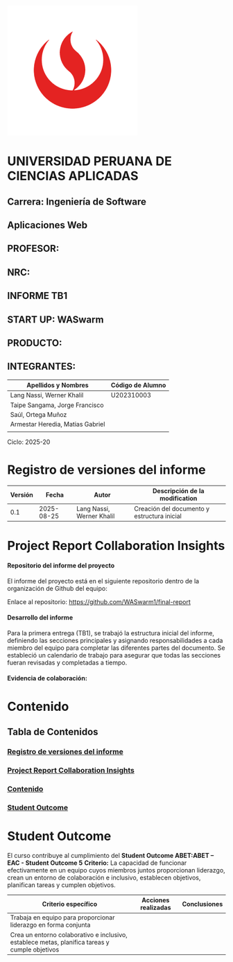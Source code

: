 ![UPC_LOGO.png](../../assets/caratuala/UPC_LOGO.png)

# UNIVERSIDAD PERUANA DE CIENCIAS APLICADAS

## Carrera: Ingeniería de Software
## Aplicaciones Web
## PROFESOR: 
## NRC: 
## INFORME TB1
## START UP: WASwarm
## PRODUCTO: 

## INTEGRANTES:
| Apellidos y Nombres              | Código de Alumno |
|----------------------------------|------------------|
| Lang Nassi, Werner Khalil        | U202310003       |
| Taipe Sangama, Jorge Francisco   |        |
| Saúl, Ortega Muñoz               |        |
| Armestar Heredia, Matias Gabriel |        |
|                                  |        |

Ciclo: 2025-20

# Registro de versiones del informe

| Versión | Fecha      | Autor                     |  Descripción de la modification            |
|---------|------------|---------------------------|--------------------------------------------|
| 0.1     | 2025-08-25 | Lang Nassi, Werner Khalil | Creación del documento y estructura inicial|

# Project Report Collaboration Insights
#### Repositorio del informe del proyecto 

El informe del proyecto está en el siguiente repositorio dentro de la organización de Github del equipo:

Enlace al repositorio: https://github.com/WASwarm1/final-report

#### Desarrollo del informe

Para la primera entrega (TB1), se trabajó la estructura inicial del informe, 
definiendo las secciones principales y asignando responsabilidades 
a cada miembro del equipo para completar las diferentes partes del documento. 
Se estableció un calendario de trabajo para asegurar que todas las secciones 
fueran revisadas y completadas a tiempo.

#### Evidencia de colaboración:

# Contenido

## Tabla de Contenidos
### [Registro de versiones del informe](#registro-de-versiones-del-informe)
### [Project Report Collaboration Insights](#project-report-collaboration-insights)
### [Contenido](#contenido)
### [Student Outcome](#student-outcome)

# Student Outcome

El curso contribuye al cumplimiento del **Student Outcome ABET:ABET – EAC - Student Outcome 5**
**Criterio:** La capacidad de funcionar efectivamente en un equipo cuyos miembros juntos proporcionan 
liderazgo, crean un entorno de colaboración e inclusivo, establecen objetivos, planifican tareas 
y cumplen objetivos.

| Criterio específico                                                                             | Acciones realizadas | Conclusiones |
|-------------------------------------------------------------------------------------------------|--------------------|--------------|
| Trabaja en equipo para proporcionar liderazgo en forma conjunta                                 | | |
| Crea un entorno colaborativo e inclusivo, establece metas, planifica tareas y cumple objetivos  | | |
